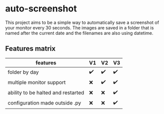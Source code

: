 # auto-screenshot
This project aims to be a simple way to automatically save a screenshot of your monitor every 30 seconds.
The images are saved in a folder that is named after the current date and the filenames are also using datetime.

## Features matrix

| features                           | V1                 | V2                 | V3                 |
|------------------------------------|--------------------|--------------------|--------------------|
| folder by day                      | :heavy_check_mark: | :heavy_check_mark: | :heavy_check_mark: |
| multiple monitor support           | :x:                | :heavy_check_mark: | :heavy_check_mark: |
| ability to be halted and restarted | :x:                | :x:                | :heavy_check_mark: |
| configuration made outside .py     | :x:                | :x:                | :heavy_check_mark: |
